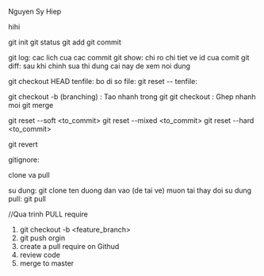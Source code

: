 Nguyen Sy Hiep

hihi

git init
git status
git add
git commit

git log: cac lich cua cac commit
git show: chi ro chi tiet ve id cua comit 
git diff: sau khi chinh sua thi dung cai nay de xem noi dung

git checkout  HEAD tenfile: bo di so file: 
git reset -- tenfile:


git checkout -b <branch> (branching) : Tao nhanh trong git
git checkout <branch> : Ghep nhanh moi
git merge



git reset --soft <to_commit>
git reset --mixed <to_commit>
git reset --hard <to_commit>

git revert <commit>

gitignore:




clone va pull

su dung: git clone ten duong dan vao (de tai ve)
muon tai thay doi su dung pull: git pull



//Qua trinh PULL require
1. git checkout -b <feature_branch>
2. git push orgin <branch>
3. create a pull require on Githud
4. review code 
5. merge to master